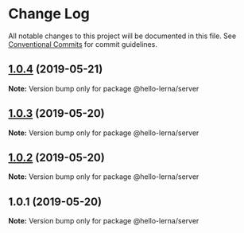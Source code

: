 # Change Log

All notable changes to this project will be documented in this file.
See [Conventional Commits](https://conventionalcommits.org) for commit guidelines.

## [1.0.4](https://github.com/vmatsumura/hello-lerna/compare/v1.0.3...v1.0.4) (2019-05-21)

**Note:** Version bump only for package @hello-lerna/server





## [1.0.3](https://github.com/vmatsumura/hello-lerna/compare/v1.0.2...v1.0.3) (2019-05-20)

**Note:** Version bump only for package @hello-lerna/server





## [1.0.2](https://github.com/vmatsumura/hello-lerna/compare/v1.0.1...v1.0.2) (2019-05-20)

**Note:** Version bump only for package @hello-lerna/server





## 1.0.1 (2019-05-20)

**Note:** Version bump only for package @hello-lerna/server
